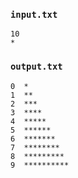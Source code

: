 
###  `input.txt`

```
10
*
```


###  `output.txt`

```
0  *
1  **
2  ***
3  ****
4  *****
5  ******
6  *******
7  ********
8  *********
9  **********
```